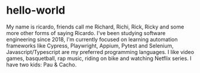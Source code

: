 # hello-world
My name is ricardo, friends call me Richard, Richi, Rick, Ricky and some more other forms of saying Ricardo.
I've been studying software engineering since 2018, I'm currently focused on learning automation frameworks like Cypress, Playwright, Appium, Pytest and Selenium, Javascript/Typescript are my preferred programming languages.
I like video games, basquetball, rap music, riding on bike and watching Netflix series.
I have two kids: Pau & Cacho.

